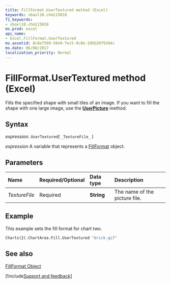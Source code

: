 ```yaml
---
title: FillFormat.UserTextured method (Excel)
keywords: vbaxl10.chm115010
f1_keywords:
- vbaxl10.chm115010
ms.prod: excel
api_name:
- Excel.FillFormat.UserTextured
ms.assetid: 8c8e7569-50e9-fec5-9c0e-195b26f9394c
ms.date: 06/08/2017
localization_priority: Normal
---
```



# FillFormat.UserTextured method (Excel)

Fills the specified shape with small tiles of an image. If you want to fill the shape with one large image, use the  **[UserPicture](Excel.FillFormat.UserPicture.md)** method.


## Syntax

_expression_. `UserTextured`( `_TextureFile_` )

_expression_ A variable that represents a [FillFormat](Excel.FillFormat.md) object.


## Parameters



|Name|Required/Optional|Data type|Description|
|:-----|:-----|:-----|:-----|
| _TextureFile_|Required| **String**| The name of the picture file.|

## Example

This example sets the fill format for chart two.


```vb
Charts(2).ChartArea.Fill.UserTextured "brick.gif"
```


## See also


[FillFormat Object](Excel.FillFormat.md)

[!include[Support and feedback](~/includes/feedback-boilerplate.md)]